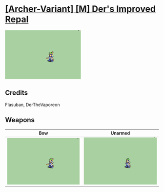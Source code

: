 # [\[Archer-Variant\] \[M\] Der's Improved Repal](./)
 

<img src="./5.%20Bow/Bow_000.png" alt="[Archer-Variant] [M] Der's Improved Repal standing" />

## Credits

Flasuban, DerTheVaporeon

## Weapons
 

|Bow |Unarmed |
|  :---: | :---: |
| <img alt="Bow animation" src="./5.%20Bow/Bow.gif" /> | <img alt="Unarmed animation" src="./8.%20Unarmed/Unarmed.gif" /> |
